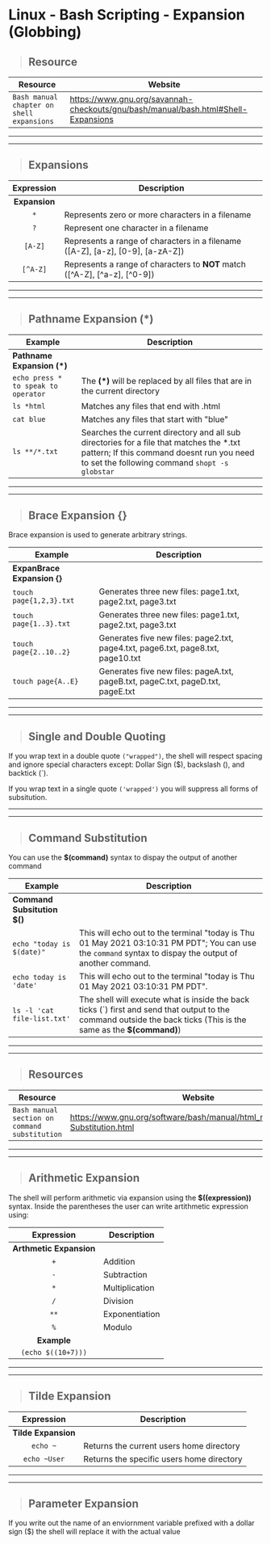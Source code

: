 # Linux - Bash Scripting - Expansion (Globbing)

> ## **Resource**

| **Resource**   | **Website**   |
| --------------|-------------------|
| `Bash manual chapter on shell expansions` | https://www.gnu.org/savannah-checkouts/gnu/bash/manual/bash.html#Shell-Expansions |

---
---

> ## **Expansions**

| **Expression**   | **Description**   |
|:----------------:|-------------------|
| **Expansion** |
| `*` | Represents zero or more characters in a filename |
| `?` | Represent one character in a filename |
| `[A-Z]` | Represents a range of characters in a filename ([A-Z], [a-z], [0-9], [a-zA-Z]) |
| `[^A-Z]` | Represents a range of characters to **NOT** match ([^A-Z], [^a-z], [^0-9]) |

---
---

> ## **Pathname Expansion (*)**

| **Example**   | **Description**   |
| --------------|-------------------|
| **Pathname Expansion (*)** |
| `echo press * to speak to operator` | The **(*)** will be replaced by all files that are in the current directory |
| `ls *html` | Matches any files that end with .html |
| `cat blue` | Matches any files that start with "blue" |
| `ls **/*.txt` |Searches the current directory and all sub directories for a file that matches the *.txt pattern; If this command doesnt run you need to set the following command `shopt -s globstar` |

---
---

> ## **Brace Expansion {}**

Brace expansion is used to generate arbitrary strings. 

| **Example**   | **Description**   |
| --------------|-------------------|
| **ExpanBrace Expansion {}** |
| `touch page{1,2,3}.txt` | Generates three new files: page1.txt, page2.txt, page3.txt |
| `touch page{1..3}.txt` | Generates three new files: page1.txt, page2.txt, page3.txt |
| `touch page{2..10..2}` | Generates five new files: page2.txt, page4.txt, page6.txt, page8.txt, page10.txt |
| `touch page{A..E}` | Generates five new files: pageA.txt, pageB.txt, pageC.txt, pageD.txt, pageE.txt |

---
---

> ## **Single and Double Quoting**

If you wrap text in a double quote `("wrapped")`, the shell will respect spacing and ignore special characters except: Dollar Sign ($), backslash (\), and backtick (`).

If you wrap text in a single quote `('wrapped')` you will suppress all forms of subsitution. 

---
---

> ## **Command Substitution**

You can use the **$(command)** syntax to dispay the output of another command

| **Example**   | **Description**   |
| --------------|-------------------|
| **Command Subsitution $()** |
| `echo "today is $(date)"` | This will echo out to the terminal "today is Thu 01 May 2021 03:10:31 PM PDT"; You can use the `command` syntax to dispay the output of another command. |
| `echo today is 'date'` | This will echo out to the terminal "today is Thu 01 May 2021 03:10:31 PM PDT". |
| `ls -l 'cat file-list.txt'` | The shell will execute what is inside the back ticks (`) first and send that output to the command outside the back ticks (This is the same as the **$(command)**) | 

---
---

> ## **Resources**

| **Resource**   | **Website**   |
|----------------|---------------|
| `Bash manual section on command substitution` | https://www.gnu.org/software/bash/manual/html_node/Command-Substitution.html |

---
---

> ## **Arithmetic Expansion**

The shell will perform arithmetic via expansion using the **$((expression))** syntax. Inside the parentheses the user can write artithmetic expression using:

| **Expression**   | **Description**   |
|:----------------:|-------------------|
| **Arthmetic Expansion** |
| `+` | Addition |
| `-` | Subtraction |
| `*` | Multiplication |
| `/` | Division |
| `**` | Exponentiation |
| `%` | Modulo |
| **Example** |
| `(echo $((10+7)))` | 

---
---

> ## **Tilde Expansion**

| **Expression**   | **Description**   |
|:----------------:|-------------------|
| **Tilde Expansion** |
| `echo ~` | Returns the current users home directory |
| `echo ~User` |Returns the specific users home directory |

---
---

> ## **Parameter Expansion**

If you write out the name of an enviornment variable prefixed with a dollar sign ($) the shell will replace it with the actual value